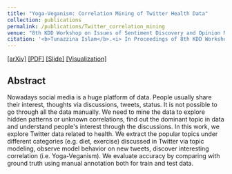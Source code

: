 ```yaml
---
title: "Yoga-Veganism: Correlation Mining of Twitter Health Data"
collection: publications
permalink: /publications/Twitter_correlation_mining
venue: "8th KDD Workshop on Issues of Sentiment Discovery and Opinion Mining (WISDOM) @ KDD 2019"
citation: '<b>Tunazzina Islam</b>.<i> In Proceedings of 8th KDD Workshop on Issues of Sentiment Discovery and Opinion Mining (WISDOM) @ KDD 2019 (to appear)</i>'
---
```

[[arXiv]](https://arxiv.org/abs/1906.07668) [[PDF]](https://tunazislam.github.io/files/Twitter_correlation_mining.pdf) [[Slide]](https://github.com/tunazislam/tunazislam.github.io/files/WISDOM_KDD_2019_Tunaz.pdf) [[Visualization]](https://tunazislam.github.io/files/LDA_Visualization_t4.html)



## Abstract
Nowadays social media is a huge platform of data. People usually share their interest, thoughts via discussions, tweets, status. It is not possible to go through all the data manually. We need to mine the data to explore hidden patterns or unknown correlations, find out the dominant topic in data and understand people's interest through the discussions. In this work, we explore Twitter data related to health. We extract the popular topics under different categories (e.g. diet, exercise) discussed in Twitter via topic modeling, observe model behavior on new tweets, discover interesting correlation (i.e. Yoga-Veganism). We evaluate accuracy by comparing with ground truth using manual annotation both for train and test data.

